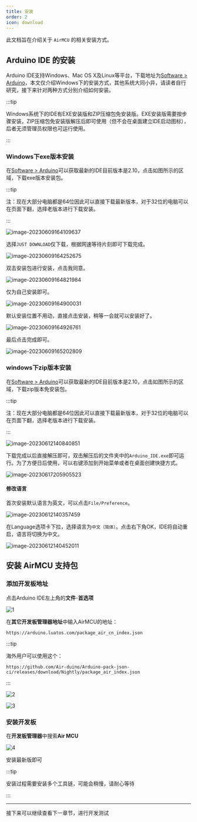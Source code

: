 ```yaml
---
title: 安装
order: 2
icon: download
---
```


此文档旨在介绍关于 `AirMCU` 的相关安装方式。

## Arduino IDE 的安装

Arduino IDE支持Windows、Mac OS X及Linux等平台，下载地址为[Software > Arduino](https://www.arduino.cc/en/software)，本文仅介绍Windows下的安装方式，其他系统大同小异，请读者自行研究，接下来针对两种方式分别介绍如何安装。

:::tip

Windows系统下的IDE有EXE安装版和ZIP压缩包免安装版。EXE安装版需要按步骤安装，ZIP压缩包免安装版解压后即可使用（但不会在桌面建立IDE启动图标），后者无须管理员权限也可运行使用。

:::

### Windows下exe版本安装

在[Software > Arduino](https://www.arduino.cc/en/software)可以获取最新的IDE目前版本是2.10，点击如图所示的区域，下载exe版本安装包。

:::tip

注：现在大部分电脑都是64位因此可以直接下载最新版本，对于32位的电脑可以在页面下翻，选择老版本进行下载安装。

:::

![image-20230609164109637](img/image-20230609164109637.png)

选择`JUST DOWNLOAD`仅下载，根据网速等待片刻即可下载完成。

![image-20230609164252675](img/image-20230609164252675.png)

双击安装包进行安装，点击我同意。

![image-20230609164821984](img/image-20230609164821984.png)

仅为自己安装即可。

![image-20230609164900031](img/image-20230609164900031.png)

默认安装位置不用动，直接点击安装，稍等一会就可以安装好了。

![image-20230609164926761](img/image-20230609164926761.png)

最后点击完成即可。

![image-20230609165202809](img/image-20230609165202809.png)

### windows下zip版本安装

在[Software > Arduino](https://www.arduino.cc/en/software)可以获取最新的IDE目前版本是2.10，点击如图所示的区域，下载zip版本免安装包。

:::tip

注：现在大部分电脑都是64位因此可以直接下载最新版本，对于32位的电脑可以在页面下翻，选择老版本进行下载安装。

:::

![image-20230612140840851](img/image-20230612140840851.png)

下载完成以后直接解压即可，双击解压后的文件夹中的`Arduino_IDE.exe`即可运行。为了方便日后使用，可以右键添加到开始菜单或者在桌面创建快捷方式。

![image-20230617205905523](img/image-20230617205905523.png)

#### 修改语言

首次安装默认语言为英文，可以点击`File/Preference`。

![image-20230612140357459](img/image-20230612140357459.png)

在Language选项卡下拉，选择语言为`中文（简体）`。点击右下角OK，IDE将自动重启，语言将切换为中文。

![image-20230612140452011](img/image-20230612140452011.png)

## 安装 AirMCU 支持包

### 添加开发板地址

点击Arduino IDE左上角的**文件**-**首选项**

![1](img/2023-05-08-23-12-46.png)

在**其它开发板管理器地址**中输入AirMCU的地址：

```log
https://arduino.luatos.com/package_air_cn_index.json
```

:::tip

海外用户可以使用这个：

```log
https://github.com/Air-duino/Arduino-pack-json-ci/releases/download/Nightly/package_air_index.json
```

:::

![2](img/2023-05-08-23-13-35.png)

![3](img/2023-05-08-23-16-50.png)

### 安装开发板

在**开发板管理器**中搜索**Air MCU**

![4](img/2023-05-08-23-18-51.png)

安装最新版即可

:::tip

安装过程需要安装多个工具链，可能会稍慢，请耐心等待

:::

---

接下来可以继续查看下一章节，进行开发测试
